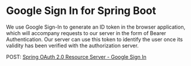 # Google Sign In for Spring Boot
We use Google Sign-In to generate an ID token in the browser application, which will accompany requests to our server in the form of Bearer Authentication. Our server can use this token to identify the user once its validity has been verified with the authorization server.

POST: [Spring OAuth 2.0 Resource Server - Google Sign In ](https://diy.elmolidelanoguera.com/2023/11/seguridad-autentificacion-spring-boot.html)